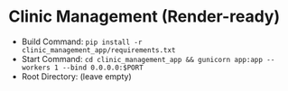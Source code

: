 # Clinic Management (Render-ready)
- Build Command: `pip install -r clinic_management_app/requirements.txt`
- Start Command: `cd clinic_management_app && gunicorn app:app --workers 1 --bind 0.0.0.0:$PORT`
- Root Directory: (leave empty)
